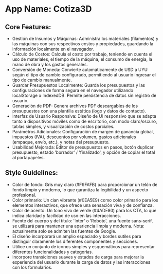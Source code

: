 # **App Name**: Cotiza3D

## Core Features:

- Gestión de Insumos y Máquinas: Administra los materiales (filamentos) y las máquinas con sus respectivos costos y propiedades, guardando la información localmente en el navegador.
- Cálculo de Costos: Calcula el costo por trabajo, teniendo en cuenta el uso de materiales, el tiempo de la máquina, el consumo de energía, la mano de obra y los gastos generales.
- Conversión de Moneda: Convierte automáticamente de USD a UYU según el tipo de cambio configurado, permitiendo al usuario ingresar el tipo de cambio manualmente.
- Guardar Presupuestos Localmente: Guarda los presupuestos y las configuraciones de forma segura en el navegador utilizando localStorage o IndexedDB.  Permite persistencia de datos sin registro de usuario.
- Generación de PDF: Genera archivos PDF descargables de los presupuestos con una plantilla estática (logo y datos de contacto).
- Interfaz de Usuario Responsiva: Diseño de UI responsivo que se adapta tanto a dispositivos móviles como de escritorio, con modo claro/oscuro, tablas simples, y visualización de costos parciales.
- Parámetros Adicionales: Configuración de margen de ganancia global, impuestos (IVA), descuentos por volumen, gastos adicionales (empaque, envío, etc.), y notas del presupuesto.
- Usabilidad Mejorada: Editor de presupuestos en pasos, botón duplicar presupuesto, estado 'borrador' / 'finalizado', y opción de copiar el total al portapapeles.

## Style Guidelines:

- Color de fondo: Gris muy claro (#F9FAFB) para proporcionar un telón de fondo limpio y moderno, lo que garantiza la legibilidad y un aspecto profesional.
- Color primario: Un cian vibrante (#0EA5E9) como color primario para los elementos interactivos, que ofrece una sensación viva y de confianza.
- Color de acento: Un tono vivo de verde (#4ADE80) para los CTA, lo que indica claridad y facilidad de uso en las interacciones.
- Fuente del cuerpo y del título: 'Inter' o 'Roboto', una fuente sans-serif, se utilizará para mantener una apariencia limpia y moderna. Nota: actualmente solo se admiten las fuentes de Google.
- El diseño incorporará un amplio espaciado y bordes sutiles para distinguir claramente los diferentes componentes y secciones.
- Utilice un conjunto de iconos simples y esquemáticos para representar diferentes funcionalidades y categorías.
- Incorpore transiciones suaves y estados de carga para mejorar la experiencia del usuario durante la carga de datos y las interacciones con los formularios.
